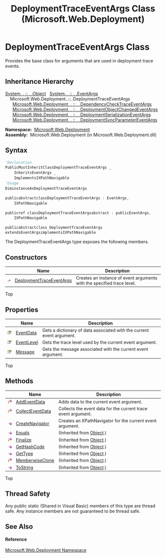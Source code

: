 ﻿---
title: DeploymentTraceEventArgs Class (Microsoft.Web.Deployment)
TOCTitle: DeploymentTraceEventArgs Class
ms:assetid: T:Microsoft.Web.Deployment.DeploymentTraceEventArgs
ms:mtpsurl: https://msdn.microsoft.com/en-us/library/microsoft.web.deployment.deploymenttraceeventargs(v=VS.90)
ms:contentKeyID: 20208972
ms.date: 05/02/2012
mtps_version: v=VS.90
f1_keywords:
- Microsoft.Web.Deployment.DeploymentTraceEventArgs
dev_langs:
- CSharp
- JScript
- VB
- c++
api_location:
- Microsoft.Web.Deployment.dll
api_name:
- Microsoft.Web.Deployment.DeploymentTraceEventArgs
api_type:
- Managed
topic_type:
- apiref
- kbSyntax
product_family_name: VS
ROBOTS: INDEX,FOLLOW
---

# DeploymentTraceEventArgs Class

Provides the base class for arguments that are used in deployment trace events.

## Inheritance Hierarchy

[System. . :: . .Object](https://msdn.microsoft.com/en-us/library/e5kfa45b\(v=vs.90\))  
  [System. . :: . .EventArgs](https://msdn.microsoft.com/en-us/library/118wxtk3\(v=vs.90\))  
    Microsoft.Web.Deployment..::..DeploymentTraceEventArgs  
      [Microsoft.Web.Deployment. . :: . .DependencyCheckTraceEventArgs](dependencychecktraceeventargs-class-microsoft-web-deployment.md)  
      [Microsoft.Web.Deployment. . :: . .DeploymentObjectChangedEventArgs](deploymentobjectchangedeventargs-class-microsoft-web-deployment.md)  
      [Microsoft.Web.Deployment. . :: . .DeploymentSerializationEventArgs](deploymentserializationeventargs-class-microsoft-web-deployment.md)  
      [Microsoft.Web.Deployment. . :: . .DeploymentSyncParameterEventArgs](deploymentsyncparametereventargs-class-microsoft-web-deployment.md)  

**Namespace:**  [Microsoft.Web.Deployment](microsoft-web-deployment-namespace.md)  
**Assembly:**  Microsoft.Web.Deployment (in Microsoft.Web.Deployment.dll)

## Syntax

``` vb
'Declaration
PublicMustInheritClassDeploymentTraceEventArgs _
    InheritsEventArgs _
    ImplementsIXPathNavigable
'Usage
DiminstanceAsDeploymentTraceEventArgs
```

``` csharp
publicabstractclassDeploymentTraceEventArgs : EventArgs, 
    IXPathNavigable
```

``` c++
publicref classDeploymentTraceEventArgsabstract : publicEventArgs, 
    IXPathNavigable
```

``` jscript
publicabstractclass DeploymentTraceEventArgs extendsEventArgsimplementsIXPathNavigable
```

The DeploymentTraceEventArgs type exposes the following members.

## Constructors

<table>
<thead>
<tr class="header">
<th> </th>
<th>Name</th>
<th>Description</th>
</tr>
</thead>
<tbody>
<tr class="odd">
<td><img src="images/Dd565996.protmethod(en-us,VS.90).gif" title="Protected method" alt="Protected method" /></td>
<td><a href="deploymenttraceeventargs-constructor-microsoft-web-deployment.md">DeploymentTraceEventArgs</a></td>
<td>Creates an instance of event arguments with the specified trace level.</td>
</tr>
</tbody>
</table>


Top

## Properties

<table>
<thead>
<tr class="header">
<th> </th>
<th>Name</th>
<th>Description</th>
</tr>
</thead>
<tbody>
<tr class="odd">
<td><img src="images/Dd565996.pubproperty(en-us,VS.90).gif" title="Public property" alt="Public property" /></td>
<td><a href="deploymenttraceeventargs-eventdata-property-microsoft-web-deployment.md">EventData</a></td>
<td>Gets a dictionary of data associated with the current event argument.</td>
</tr>
<tr class="even">
<td><img src="images/Dd565996.pubproperty(en-us,VS.90).gif" title="Public property" alt="Public property" /></td>
<td><a href="deploymenttraceeventargs-eventlevel-property-microsoft-web-deployment.md">EventLevel</a></td>
<td>Gets the trace level used by the current event argument.</td>
</tr>
<tr class="odd">
<td><img src="images/Dd565996.pubproperty(en-us,VS.90).gif" title="Public property" alt="Public property" /></td>
<td><a href="deploymenttraceeventargs-message-property-microsoft-web-deployment.md">Message</a></td>
<td>Gets the message associated with the current event argument.</td>
</tr>
</tbody>
</table>


Top

## Methods

<table>
<thead>
<tr class="header">
<th> </th>
<th>Name</th>
<th>Description</th>
</tr>
</thead>
<tbody>
<tr class="odd">
<td><img src="images/Dd565996.protmethod(en-us,VS.90).gif" title="Protected method" alt="Protected method" /></td>
<td><a href="deploymenttraceeventargs-addeventdata-method-microsoft-web-deployment.md">AddEventData</a></td>
<td>Adds data to the current event argument.</td>
</tr>
<tr class="even">
<td><img src="images/Dd565996.protmethod(en-us,VS.90).gif" title="Protected method" alt="Protected method" /></td>
<td><a href="deploymenttraceeventargs-collecteventdata-method-microsoft-web-deployment.md">CollectEventData</a></td>
<td>Collects the event data for the current trace event argument.</td>
</tr>
<tr class="odd">
<td><img src="images/Dd565996.pubmethod(en-us,VS.90).gif" title="Public method" alt="Public method" /></td>
<td><a href="deploymenttraceeventargs-createnavigator-method-microsoft-web-deployment.md">CreateNavigator</a></td>
<td>Creates an XPathNavigator for the current event argument.</td>
</tr>
<tr class="even">
<td><img src="images/Dd565996.pubmethod(en-us,VS.90).gif" title="Public method" alt="Public method" /></td>
<td><a href="https://msdn.microsoft.com/en-us/library/bsc2ak47(v=vs.90)">Equals</a></td>
<td>(Inherited from <a href="https://msdn.microsoft.com/en-us/library/e5kfa45b(v=vs.90)">Object</a>.)</td>
</tr>
<tr class="odd">
<td><img src="images/Dd565996.protmethod(en-us,VS.90).gif" title="Protected method" alt="Protected method" /></td>
<td><a href="https://msdn.microsoft.com/en-us/library/4k87zsw7(v=vs.90)">Finalize</a></td>
<td>(Inherited from <a href="https://msdn.microsoft.com/en-us/library/e5kfa45b(v=vs.90)">Object</a>.)</td>
</tr>
<tr class="even">
<td><img src="images/Dd565996.pubmethod(en-us,VS.90).gif" title="Public method" alt="Public method" /></td>
<td><a href="https://msdn.microsoft.com/en-us/library/zdee4b3y(v=vs.90)">GetHashCode</a></td>
<td>(Inherited from <a href="https://msdn.microsoft.com/en-us/library/e5kfa45b(v=vs.90)">Object</a>.)</td>
</tr>
<tr class="odd">
<td><img src="images/Dd565996.pubmethod(en-us,VS.90).gif" title="Public method" alt="Public method" /></td>
<td><a href="https://msdn.microsoft.com/en-us/library/dfwy45w9(v=vs.90)">GetType</a></td>
<td>(Inherited from <a href="https://msdn.microsoft.com/en-us/library/e5kfa45b(v=vs.90)">Object</a>.)</td>
</tr>
<tr class="even">
<td><img src="images/Dd565996.protmethod(en-us,VS.90).gif" title="Protected method" alt="Protected method" /></td>
<td><a href="https://msdn.microsoft.com/en-us/library/57ctke0a(v=vs.90)">MemberwiseClone</a></td>
<td>(Inherited from <a href="https://msdn.microsoft.com/en-us/library/e5kfa45b(v=vs.90)">Object</a>.)</td>
</tr>
<tr class="odd">
<td><img src="images/Dd565996.pubmethod(en-us,VS.90).gif" title="Public method" alt="Public method" /></td>
<td><a href="https://msdn.microsoft.com/en-us/library/7bxwbwt2(v=vs.90)">ToString</a></td>
<td>(Inherited from <a href="https://msdn.microsoft.com/en-us/library/e5kfa45b(v=vs.90)">Object</a>.)</td>
</tr>
</tbody>
</table>


Top

## Thread Safety

Any public static (Shared in Visual Basic) members of this type are thread safe. Any instance members are not guaranteed to be thread safe.

## See Also

#### Reference

[Microsoft.Web.Deployment Namespace](microsoft-web-deployment-namespace.md)

